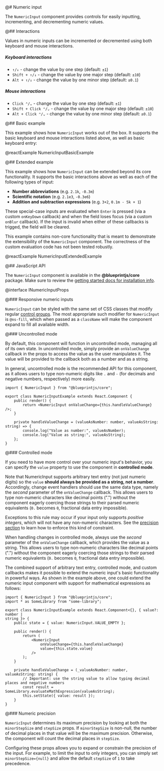 @# Numeric input

The `NumericInput` component provides controls for easily inputting,
incrementing, and decrementing numeric values.

@## Interactions

Values in numeric inputs can be incremented or decremented using both keyboard and mouse interactions.

##### Keyboard interactions

-   `↑/↓` - change the value by one step (default: `±1`)
-   `Shift + ↑/↓` - change the value by one major step (default: `±10`)
-   `Alt + ↑/↓` - change the value by one minor step (default: `±0.1`)

##### Mouse interactions

-   `Click ⌃/⌄` - change the value by one step (default: `±1`)
-   `Shift + Click ⌃/⌄` - change the value by one major step (default: `±10`)
-   `Alt + Click ⌃/⌄` - change the value by one minor step (default: `±0.1`)

@## Basic example

This example shows how `NumericInput` works out of the box. It supports the
basic keyboard and mouse interactions listed above, as well as basic keyboard
entry:

@reactExample NumericInputBasicExample

@## Extended example

This example shows how `NumericInput` can be extended beyond its core
functionality. It supports the basic interactions above as well as each of the
following types of input:

-   **Number abbreviations** (e.g. `2.1k`, `-0.3m`)
-   **Scientific notation** (e.g. `2.1e3`, `-0.3e6`)
-   **Addition and subtraction expressions** (e.g. `3+2`, `0.1m - 5k + 1`)

These special-case inputs are evaluated when `Enter` is pressed (via a
custom `onKeyDown` callback) and when the field loses focus (via a custom
`onBlur` callback). If the input is invalid when either of these callbacks is
trigged, the field will be cleared.

<div class="@ns-callout @ns-intent-primary @ns-icon-info-sign">

This example contains non-core functionality that is meant to demonstrate
the extensibility of the `NumericInput` component. The correctness of the
custom evaluation code has not been tested robustly.

</div>

@reactExample NumericInputExtendedExample

@## JavaScript API

The `NumericInput` component is available in the **@blueprintjs/core** package.
Make sure to review the [getting started docs for installation info](#blueprint/getting-started).

@interface INumericInputProps

@### Responsive numeric inputs

`NumericInput` can be styled with the same set of CSS classes that modify
regular [control groups](#core/components/control-group). The most appropriate
such modifier for `NumericInput` is `@ns-fill`, which when passed as a
`className` will make the component expand to fill all available width.

@### Uncontrolled mode

By default, this component will function in uncontrolled mode, managing all of
its own state. In uncontrolled mode, simply provide an `onValueChange` callback
in the props to access the value as the user manipulates it. The value will be
provided to the callback both as a number and as a string.

In general, uncontrolled mode is the recommended API for this component, as it allows
users to type non-numeric digits like `.` and `-` (for decimals and negative numbers, respectively)
more easily.

```tsx
import { NumericInput } from "@blueprintjs/core";

export class NumericInputExample extends React.Component {
    public render() {
        return <NumericInput onValueChange={this.handleValueChange} />;
    }

    private handleValueChange = (valueAsNumber: number, valueAsString: string) => {
        console.log("Value as number:", valueAsNumber);
        console.log("Value as string:", valueAsString);
    };
}
```

@### Controlled mode

If you need to have more control over your numeric input's behavior, you can
specify the `value` property to use the component in **controlled mode**.

Note that NumericInput supports arbitrary text entry (not just numeric digits)
so the `value` __should always be provided as a string, not a number__. Accordingly,
change event handlers should use the same data type, namely the _second_ parameter of
the `onValueChange` callback. This allows users to type non-numeric characters like decimal
points (".") without the component eagerly coercing those strings to their parsed numeric
equivalents (`0.` becomes `0`, fractional data entry impossible).

Exceptions to this rule may occur if your input only supports _positive integers_, which will not
have any non-numeric characters. See the [precision section](#core/components/numeric-input.numeric-precision)
to learn how to enforce this kind of constraint.

<div class="@ns-callout @ns-intent-warning @ns-icon-warning-sign">

When handling changes in controlled mode, always use the _second_ parameter of the
`onValueChange` callback, which provides the value as a string. This allows users to type
non-numeric characters like decimal points (".") without the component eagerly coercing
those strings to their parsed numeric equivalents (`0.` becomes `0`, fractional data entry
impossible).

</div>

The combined support of arbitrary text entry, controlled mode, and custom
callbacks makes it possible to extend the numeric input's basic functionality in
powerful ways. As shown in the example above, one could extend the numeric input
component with support for mathematical expressions as follows:

```tsx
import { NumericInput } from "@blueprintjs/core";
import * as SomeLibrary from "some-library";

export class NumericInputExample extends React.Component<{}, { value?: number |
string }> {
    public state = { value: NumericInput.VALUE_EMPTY };

    public render() {
        return (
            <NumericInput
                onValueChange={this.handleValueChange}
                value={this.state.value}
            />
        );
    }

    private handleValueChange = (_valueAsNumber: number, valueAsString: string) {
        // Important: use the string value to allow typing decimal places and negative numbers
        const result = SomeLibrary.evaluateMathExpression(valueAsString);
        this.setState({ value: result });
    }
}
```

@### Numeric precision

`NumericInput` determines its maximum precision by looking at both the `minorStepSize` and `stepSize` props.
If `minorStepSize` is non-null, the number of decimal places in that value will be the maximum precision.
Otherwise, the component will count the decimal places in `stepSize`.

Configuring these props allows you to expand or constrain the precision of the input. For example, to limit
the input to only integers, you can simply set `minorStepSize={null}` and allow the default `stepSize` of `1`
to take precedence.
